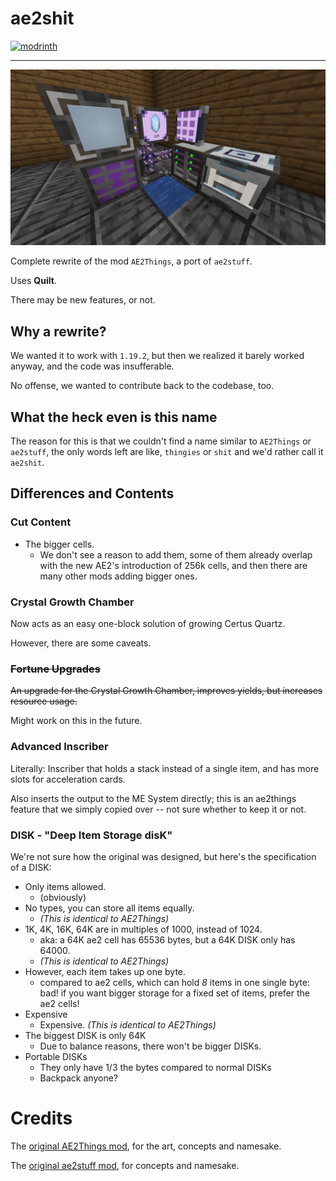 # ae2shit 

[![modrinth](https://modrinth-utils.vercel.app/api/badge/versions?id=ijo-pona-poki)](https://modrinth.com/mod/ijo-pona-poki/)

---

![preview.png](https://github.com/Mg138/ijo-pona-poki/blob/main/preview.png?raw=true)



Complete rewrite of the mod `AE2Things`, a port of `ae2stuff`.

Uses **Quilt**.

There may be new features, or not.

## Why a rewrite?

We wanted it to work with `1.19.2`, but then we realized it barely worked anyway, and the code was insufferable.

No offense, we wanted to contribute back to the codebase, too.

## What the heck even is this name

The reason for this is that we couldn't find a name similar to `AE2Things` or `ae2stuff`, the only words left are like, `thingies` or `shit` and we'd rather call it `ae2shit`.

## Differences and Contents

### Cut Content

- The bigger cells.
    * We don't see a reason to add them,
      some of them already overlap with the new AE2's introduction of 256k cells,
      and then there are many other mods adding bigger ones. 

### Crystal Growth Chamber

Now acts as an easy one-block solution of growing Certus Quartz.

However, there are some caveats.

### ~~Fortune Upgrades~~

~~An upgrade for the Crystal Growth Chamber, improves yields, but increases resource usage.~~

Might work on this in the future.

### Advanced Inscriber

Literally: Inscriber that holds a stack instead of a single item, and has more slots for acceleration cards.

Also inserts the output to the ME System directly; this is an ae2things feature that we simply copied over -- not sure whether to keep it or not.

### DISK - "Deep Item Storage disK"

We're not sure how the original was designed, but here's the specification of a DISK:

- Only items allowed.
    * (obviously)
- No types, you can store all items equally.
    * *(This is identical to AE2Things)*
- 1K, 4K, 16K, 64K are in multiples of 1000, instead of 1024.
    * aka: a 64K ae2 cell has 65536 bytes, but a 64K DISK only has 64000.
    * *(This is identical to AE2Things)*
- However, each item takes up one byte.
    * compared to ae2 cells, which can hold *8* items in one single byte: bad!
      if you want bigger storage for a fixed set of items, prefer the ae2 cells!
- Expensive
    * Expensive. *(This is identical to AE2Things)*
- The biggest DISK is only 64K
    * Due to balance reasons, there won't be bigger DISKs.
- Portable DISKs
    * They only have 1/3 the bytes compared to normal DISKs
    * Backpack anyone?

# Credits

The [original AE2Things mod](https://github.com/ProjectET/AE2Things), for the art, concepts and namesake.

The [original ae2stuff mod](https://github.com/bdew-minecraft/ae2stuff), for concepts and namesake.

